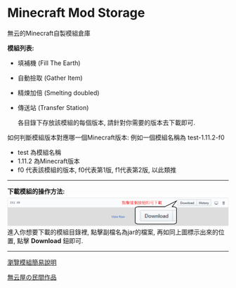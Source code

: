 # Minecraft Mod Storage
無云的Minecraft自製模組倉庫

**模組列表:**

- 填補機 (Fill The Earth)
- 自動撿取 (Gather Item)
- 精煉加倍 (Smelting doubled)
- 傳送站 (Transfer Station)

    各目錄下存放該模組的每個版本, 請針對你需要的版本去下載即可.

如何判斷模組版本對應哪一個Minecraft版本:
例如一個模組名稱為 test-1.11.2-f0


- test 為模組名稱
- 1.11.2 為Minecraft版本
- f0 代表該模組的版本, f0代表第1版, f1代表第2版, 以此類推

----------

**下載模組的操作方法:**
![](https://github.com/unoya/minecraft_modpatch/blob/master/README/operate.png)
<br>進入你想要下載的模組目錄裡, 點擊副檔名為jar的檔案, 再如同上圖標示出來的位置, 點擊 **Download** 鈕即可.

----------

[瀏覽模組簡易說明](https://github.com/unoya/minecraft_modpatch/wiki)

[無云屋の民間作品](https://goo.gl/xT9mj6)

